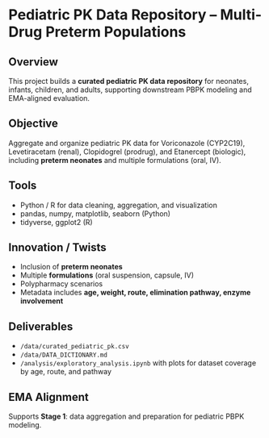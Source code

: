 # Pediatric PK Data Repository – Multi-Drug Preterm Populations

## Overview
This project builds a **curated pediatric PK data repository** for neonates, infants, children, and adults, supporting downstream PBPK modeling and EMA-aligned evaluation.

## Objective
Aggregate and organize pediatric PK data for Voriconazole (CYP2C19), Levetiracetam (renal), Clopidogrel (prodrug), and Etanercept (biologic), including **preterm neonates** and multiple formulations (oral, IV).

## Tools
- Python / R for data cleaning, aggregation, and visualization
- pandas, numpy, matplotlib, seaborn (Python)
- tidyverse, ggplot2 (R)

## Innovation / Twists
- Inclusion of **preterm neonates**
- Multiple **formulations** (oral suspension, capsule, IV)
- Polypharmacy scenarios
- Metadata includes **age, weight, route, elimination pathway, enzyme involvement**

## Deliverables
- `/data/curated_pediatric_pk.csv`
- `/data/DATA_DICTIONARY.md`
- `/analysis/exploratory_analysis.ipynb` with plots for dataset coverage by age, route, and pathway

## EMA Alignment
Supports **Stage 1**: data aggregation and preparation for pediatric PBPK modeling.

